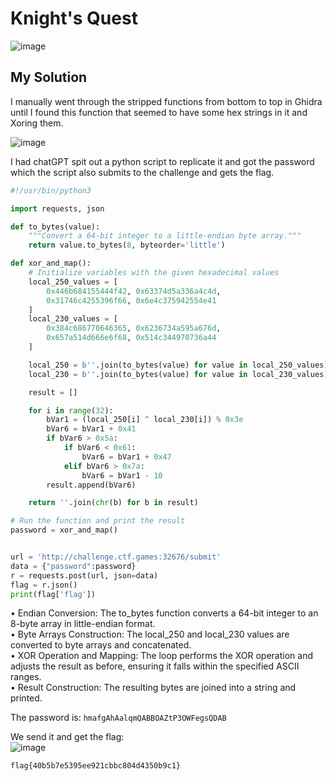 # Knight's Quest

![image](https://github.com/user-attachments/assets/73505958-f30f-4230-8ba2-f905bfe591ff)

## My Solution

I manually went through the stripped functions from bottom to top in Ghidra until I found this function that seemed to have some hex strings in it and Xoring them.

![image](https://github.com/user-attachments/assets/9f734f1d-b5cf-440f-b741-a0f04602faca)

I had chatGPT spit out a python script to replicate it and got the password which the script also submits to the challenge and gets the flag.

```python
#!/usr/bin/python3

import requests, json

def to_bytes(value):
    """Convert a 64-bit integer to a little-endian byte array."""
    return value.to_bytes(8, byteorder='little')

def xor_and_map():
    # Initialize variables with the given hexadecimal values
    local_250_values = [
        0x446b684155444f42, 0x63374d5a336a4c4d, 
        0x31746c4255396f66, 0x6e4c375942554e41
    ]
    local_230_values = [
        0x384c686770646365, 0x6236734a595a676d, 
        0x657a514d666e6f68, 0x514c344970736a44
    ]

    local_250 = b''.join(to_bytes(value) for value in local_250_values)
    local_230 = b''.join(to_bytes(value) for value in local_230_values)

    result = []

    for i in range(32):
        bVar1 = (local_250[i] ^ local_230[i]) % 0x3e
        bVar6 = bVar1 + 0x41
        if bVar6 > 0x5a:
            if bVar6 < 0x61:
                bVar6 = bVar1 + 0x47
            elif bVar6 > 0x7a:
                bVar6 = bVar1 - 10
        result.append(bVar6)

    return ''.join(chr(b) for b in result)

# Run the function and print the result
password = xor_and_map()


url = 'http://challenge.ctf.games:32676/submit'
data = {"password":password}
r = requests.post(url, json=data)
flag = r.json()
print(flag['flag'])
```

• Endian Conversion: The to_bytes function converts a 64-bit integer to an 8-byte array in little-endian format.  
• Byte Arrays Construction: The local_250 and local_230 values are converted to byte arrays and concatenated.  
• XOR Operation and Mapping: The loop performs the XOR operation and adjusts the result as before, ensuring it falls within the specified ASCII ranges.  
• Result Construction: The resulting bytes are joined into a string and printed.  

The password is: `hmafgAhAalqmQABBOAZtP3OWFegsQDAB`

We send it and get the flag:  
![image](https://github.com/user-attachments/assets/330d8019-cfa2-4f2f-8cc8-567a10743d16)


`flag{40b5b7e5395ee921cbbc804d4350b9c1}`
